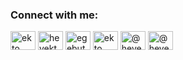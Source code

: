 
<h3 align="left">Connect with me:</h3>
<p align="left">
<a href="https://dev.to/ekto" target="blank"><img align="center" src="https://cdn.jsdelivr.net/npm/simple-icons@3.0.1/icons/dev-dot-to.svg" alt="ekto" height="30" width="40" /></a>
<a href="https://twitter.com/heyekto" target="blank"><img align="center" src="https://cdn.jsdelivr.net/npm/simple-icons@3.0.1/icons/twitter.svg" alt="heyekto" height="30" width="40" /></a>
<a href="https://instagram.com/egebutera" target="blank"><img align="center" src="https://cdn.jsdelivr.net/npm/simple-icons@3.0.1/icons/instagram.svg" alt="egebutera" height="30" width="40" /></a>
<a href="https://dribbble.com/ekto" target="blank"><img align="center" src="https://cdn.jsdelivr.net/npm/simple-icons@3.0.1/icons/dribbble.svg" alt="ekto" height="30" width="40" /></a>
<a href="https://medium.com/@heyekto" target="blank"><img align="center" src="https://cdn.jsdelivr.net/npm/simple-icons@3.0.1/icons/medium.svg" alt="@heyekto" height="30" width="40" /></a>
<a href="https://http://dsc.bio/ekto" target="blank"><img align="center" src="https://wiki.miranda-ng.org/images/4/4d/Discord-Logo-Black.png" alt="@heyekto" height="30" width="40" /></a>  
</p>
